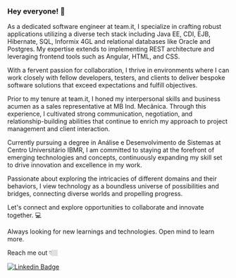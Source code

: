 ### Hey everyone! 👋
As a dedicated software engineer at team.it, I specialize in crafting robust applications utilizing a diverse tech stack including Java EE, CDI, EJB, Hibernate, SQL, Informix 4GL and relational databases like Oracle and Postgres. My expertise extends to implementing REST architecture and leveraging frontend tools such as Angular, HTML, and CSS.

With a fervent passion for collaboration, I thrive in environments where I can work closely with fellow developers, testers, and clients to deliver bespoke software solutions that exceed expectations and fulfill objectives.

Prior to my tenure at team.it, I honed my interpersonal skills and business acumen as a sales representative at MB Ind. Mecânica. Through this experience, I cultivated strong communication, negotiation, and relationship-building abilities that continue to enrich my approach to project management and client interaction.

Currently pursuing a degree in Análise e Desenvolvimento de Sistemas at Centro Universitário IBMR, I am committed to staying at the forefront of emerging technologies and concepts, continuously expanding my skill set to drive innovation and excellence in my work.

Passionate about exploring the intricacies of different domains and their behaviors, I view technology as a boundless universe of possibilities and bridges, connecting diverse worlds and propelling progress.

Let's connect and explore opportunities to collaborate and innovate together. 💻

Always looking for new learnings and technologies. Open mind to learn more.

Reach me out 👇🏼

[![Linkedin Badge](https://img.shields.io/badge/-LinkedIn-blue?style=flat-square&logo=Linkedin&logoColor=white&link=https://https://www.linkedin.com/in/ricardo-conti-a83829110/)](https://www.linkedin.com/in/ricardo-conti-a83829110/) 
